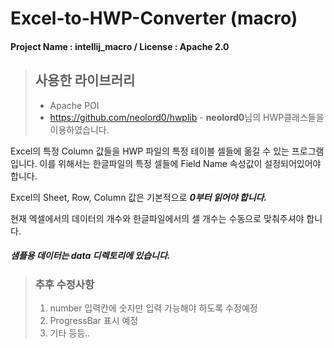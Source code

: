 # Excel-to-HWP-Converter (macro)

#### Project Name : intellij_macro  / License : Apache 2.0


  
> ## 사용한 라이브러리
> * Apache POI 
> * https://github.com/neolord0/hwplib - **neolord0**님의 HWP클래스들을 이용하였습니다.  


Excel의 특정 Column 값들을 HWP 파일의 특정 테이블 셀들에 옮길 수 있는 프로그램입니다.
이를 위해서는 한글파일의 특정 셀들에 Field Name 속성값이 설정되어있어야 합니다.  

Excel의 Sheet, Row, Column 값은 기본적으로 ***0부터 읽어야 합니다.***  


현재 엑셀에서의 데이터의 개수와 한글파일에서의 셀 개수는 수동으로 맞춰주셔야 합니다. 
##### 샘플용 데이터는 data 디렉토리에 있습니다.

> ### 추후 수정사항
> 1. number 입력칸에 숫자만 입력 가능해야 하도록 수정예정
> 2. ProgressBar 표시 예정
> 3. 기타 등등..
